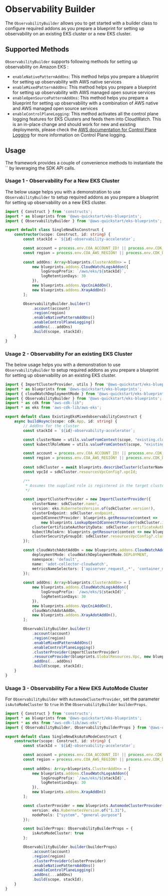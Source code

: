 # Observability Builder

The `ObservabilityBuilder` allows you to get started with a builder class to configure required addons as you prepare a blueprint for setting up observability on an existing EKS cluster or a new EKS cluster.

## Supported Methods
 
`ObservabilityBuilder` supports following methods for setting up observability on Amazon EKS :

- `enableNativePatternAddOns`: This method helps you prepare a blueprint for setting up observability with AWS native services
- `enableMixedPatternAddOns`: This method helps you prepare a blueprint for setting up observability with AWS managed open source services
- `enableOpenSourcePatternAddOns`: This method helps you prepare a blueprint for setting up observability with a combination of AWS native and AWS managed open source services
- `enableControlPlaneLogging`: This method activates all the control plane logging features for EKS Clusters and feeds them into CloudWatch. This is an in-place change and should work for new and existing deployments, please check the [AWS documentation for Control Plane Logging](https://docs.aws.amazon.com/eks/latest/userguide/control-plane-logs.html) for more information on Control Plane logging.

## Usage 

The framework provides a couple of convenience methods to instantiate the `` by leveraging the SDK API calls.

### Usage 1 - Observability For a New EKS Cluster

The below usage helps you with a demonstration to use `ObservabilityBuilder` to setup required addons as you prepare a blueprint for setting up observability on a new EKS cluster.

```typescript
import { Construct } from 'constructs';
import * as blueprints from '@aws-quickstart/eks-blueprints';
import { ObservabilityBuilder } from '@aws-quickstart/eks-blueprints';

export default class SingleNewEksConstruct {
    constructor(scope: Construct, id: string) {
        const stackId = `${id}-observability-accelerator`;

        const account = process.env.COA_ACCOUNT_ID! || process.env.CDK_DEFAULT_ACCOUNT!;
        const region = process.env.COA_AWS_REGION! || process.env.CDK_DEFAULT_REGION!;
        
        const addOns: Array<blueprints.ClusterAddOn> = [
            new blueprints.addons.CloudWatchLogsAddon({
                logGroupPrefix: `/aws/eks/${stackId}`,
                logRetentionDays: 30
            }),
            new blueprints.addons.VpcCniAddOn(),
            new blueprints.addons.XrayAddOn()
        ];

        ObservabilityBuilder.builder()
            .account(account)
            .region(region)
            .enableNativePatternAddOns()
            .enableControlPlaneLogging()
            .addOns(...addOns)
            .build(scope, stackId);
    }
}

```

### Usage 2 - Observability For an existing EKS Cluster

The below usage helps you with a demonstration to use `ObservabilityBuilder` to setup required addons as you prepare a blueprint for setting up observability on an existing EKS cluster.

```typescript
import { ImportClusterProvider, utils } from '@aws-quickstart/eks-blueprints';
import * as blueprints from '@aws-quickstart/eks-blueprints';
import { cloudWatchDeploymentMode } from '@aws-quickstart/eks-blueprints';
import { ObservabilityBuilder } from '@aws-quickstart/eks-blueprints';
import * as cdk from "aws-cdk-lib";
import * as eks from 'aws-cdk-lib/aws-eks';

export default class ExistingEksMixedobservabilityConstruct {
    async buildAsync(scope: cdk.App, id: string) {
        // AddOns for the cluster
        const stackId = `${id}-observability-accelerator`;

        const clusterName = utils.valueFromContext(scope, "existing.cluster.name", undefined);
        const kubectlRoleName = utils.valueFromContext(scope, "existing.kubectl.rolename", undefined);

        const account = process.env.COA_ACCOUNT_ID! || process.env.CDK_DEFAULT_ACCOUNT!;
        const region = process.env.COA_AWS_REGION! || process.env.CDK_DEFAULT_REGION!;
        
        const sdkCluster = await blueprints.describeCluster(clusterName, region); // get cluster information using EKS APIs
        const vpcId = sdkCluster.resourcesVpcConfig?.vpcId;

        /**
         * Assumes the supplied role is registered in the target cluster for kubectl access.
         */

        const importClusterProvider = new ImportClusterProvider({
            clusterName: sdkCluster.name!,
            version: eks.KubernetesVersion.of(sdkCluster.version!),
            clusterEndpoint: sdkCluster.endpoint,
            openIdConnectProvider: blueprints.getResource(context =>
                new blueprints.LookupOpenIdConnectProvider(sdkCluster.identity!.oidc!.issuer!).provide(context)),
            clusterCertificateAuthorityData: sdkCluster.certificateAuthority?.data,
            kubectlRoleArn: blueprints.getResource(context => new blueprints.LookupRoleProvider(kubectlRoleName).provide(context)).roleArn,
            clusterSecurityGroupId: sdkCluster.resourcesVpcConfig?.clusterSecurityGroupId
        });

        const cloudWatchAdotAddOn = new blueprints.addons.CloudWatchAdotAddOn({
            deploymentMode: cloudWatchDeploymentMode.DEPLOYMENT,
            namespace: 'default',
            name: 'adot-collector-cloudwatch',
            metricsNameSelectors: ['apiserver_request_.*', 'container_memory_.*', 'container_threads', 'otelcol_process_.*'],
        });
        
        const addOns: Array<blueprints.ClusterAddOn> = [
            new blueprints.addons.CloudWatchLogsAddon({
                logGroupPrefix: `/aws/eks/${stackId}`,
                logRetentionDays: 30
            }),
            new blueprints.addons.VpcCniAddOn(),
            cloudWatchAdotAddOn,
            new blueprints.addons.XrayAdotAddOn(),
        ];

        ObservabilityBuilder.builder()
            .account(account)
            .region(region)
            .enableMixedPatternAddOns()
            .enableControlPlaneLogging()
            .clusterProvider(importClusterProvider)
            .resourceProvider(blueprints.GlobalResources.Vpc, new blueprints.VpcProvider(vpcId)) 
            .addOns(...addOns)
            .build(scope, stackId);
    }
}
```

### Usage 3 - Observability For a New EKS AutoMode Cluster

For `ObservabilityBuilder` with `AutomodeClusterProvider`, set the parameter `isAutoModeCluster` to `true` in the `ObservabilityBuilder` `builderProps`.
```typescript
import { Construct } from 'constructs';
import * as blueprints from '@aws-quickstart/eks-blueprints';
import * as eks from "aws-cdk-lib/aws-eks";
import { ObservabilityBuilder, ObservabilityBuilderProps } from '@aws-quickstart/eks-blueprints';

export default class SingleNewEksAutoModeConstruct {
    constructor(scope: Construct, id: string) {
        const stackId = `${id}-observability-accelerator`;

        const account = process.env.COA_ACCOUNT_ID! || process.env.CDK_DEFAULT_ACCOUNT!;
        const region = process.env.COA_AWS_REGION! || process.env.CDK_DEFAULT_REGION!;
        
        const addOns: Array<blueprints.ClusterAddOn> = [
            new blueprints.addons.CloudWatchLogsAddon({
                logGroupPrefix: `/aws/eks/${stackId}`,
                logRetentionDays: 30
            }),
            new blueprints.addons.XrayAddOn()
        ];

        const clusterProvider = new blueprints.AutomodeClusterProvider({
            version: eks.KubernetesVersion.of("1.31"),
            nodePools: ["system", "general-purpose"]
        });

        const builderProps: ObservabilityBuilderProps = {
            isAutoModeCluster: true
        };

        ObservabilityBuilder.builder(builderProps)
            .account(account)
            .region(region)
            .clusterProvider(clusterProvider)
            .enableNativePatternAddOns()
            .enableControlPlaneLogging()
            .addOns(...addOns)
            .build(scope, stackId);
    }
}

```

